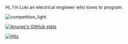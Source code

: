 Hi, I’m Luki an electrical engineer who loves to program.

![competition_light](https://road-to-kaggle-grandmaster.vercel.app/api/badges/Luki248/notebook/light)

[![Anurag's GitHub stats](https://github-readme-stats.vercel.app/api?username=Luki248&show_icons=true&theme=ayu-mirage)](https://github.com/anuraghazra/github-readme-stats)


[![Hits](https://hits.seeyoufarm.com/api/count/incr/badge.svg?url=https%3A%2F%2Fgithub.com%2FLuki248%2Fhit-counter&count_bg=%2379C83D&title_bg=%23555555&icon=&icon_color=%23E7E7E7&title=hits&edge_flat=false)](https://hits.seeyoufarm.com)
